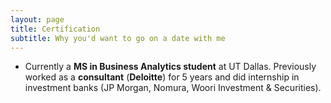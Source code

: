 ```yaml
---
layout: page
title: Certification
subtitle: Why you'd want to go on a date with me
---
```


- Currently a **MS in Business Analytics student** at UT Dallas. Previously worked as a **consultant** (**Deloitte**) for 5 years and did internship in investment banks (JP Morgan, Nomura, Woori Investment & Securities).

